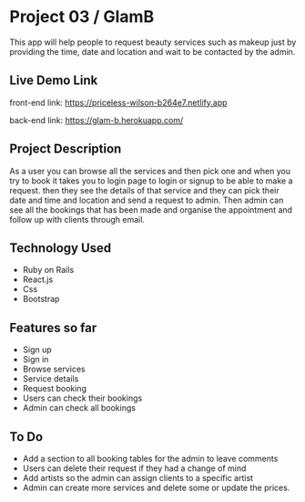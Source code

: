 Project 03 / GlamB
=================================

This app will help people to request beauty services such as makeup just by providing the time, date and location and wait to be contacted by the admin.

Live Demo Link
---------------------------------
front-end link:
https://priceless-wilson-b264e7.netlify.app

back-end link:
https://glam-b.herokuapp.com/

Project Description
---------------------------------
As a user you can browse all the services and then pick one and when you try to book it takes you to login page to login or signup to be able to make a request. then they see the details of that service and they can pick their date and time and location and send a request to admin. Then admin can see all the bookings that has been made and organise the appointment and follow up with clients through email.

Technology Used
----------------------------------
- Ruby on Rails
- React.js
- Css
- Bootstrap

Features so far
----------------------------------
- Sign up
- Sign in
- Browse services
- Service details
- Request booking
- Users can check their bookings
- Admin can check all bookings

To Do
----------------------------------
- Add a section to all booking tables for the admin to leave comments
- Users can delete their request if they had a change of mind
- Add artists so the admin can assign clients to a specific artist
- Admin can create more services and delete some or update the prices.
